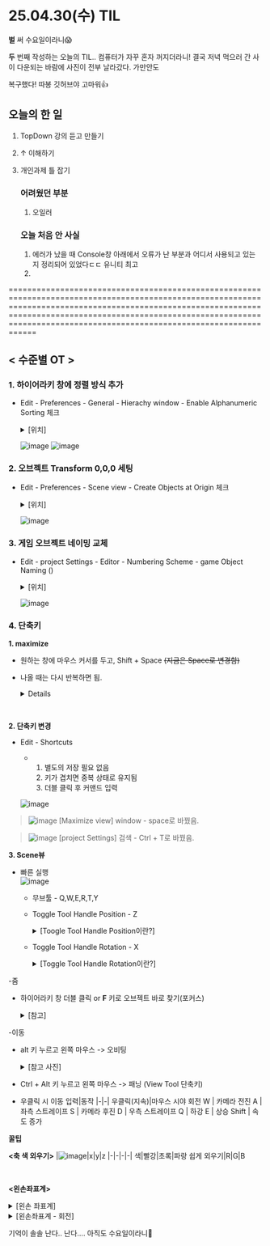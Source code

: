 # 25.04.30(수) TIL
__벌__ 써 수요일이라니😱 <br>

__두__ 번째 작성하는 오늘의 TIL.. 컴퓨터가 자꾸 혼자 꺼지더라니! 결국 저녁 먹으러 간 사이 다운되는 바람에 사진이 전부 날라갔다. 가만안도 <br>

복구했다! 따봉 깃허브야 고마워👍

## 오늘의 한 일
1. TopDown 강의 듣고 만들기
2. ↑ 이해하기
3. 개인과제 틀 잡기

   ### 어려웠던 부분
   1. 오일러

   ### 오늘 처음 안 사실
   1. 에러가 났을 때 Console창 아래에서 오류가 난 부분과 어디서 사용되고 있는 지 정리되어 있었다ㄷㄷ 유니티 최고
   2. 

====================================================================================================================================================================================================================================================================================

## < 수준별 OT >
### 1. 하이어라키 창에 정렬 방식 추가
- Edit - Preferences - General - Hierachy window - Enable Alphanumeric Sorting 체크
  <details>
    <summary>[위치]</summary>
    
  ![image](https://github.com/user-attachments/assets/15e8fe6f-5bc7-469b-8515-239836386676)
  
  </details>
  
  ![image](https://github.com/user-attachments/assets/daa2221c-5c50-4085-a667-0a774a10b401) ![image](https://github.com/user-attachments/assets/72bf34b1-4ee3-4c6b-82c8-438ab172aee4)

### 2. 오브젝트 Transform 0,0,0 세팅
- Edit - Preferences - Scene view - Create Objects at Origin 체크
  <details>
    <summary>[위치]</summary>
  
  ![image](https://github.com/user-attachments/assets/8d108469-729b-4b84-870a-315dc853679a)
    
  </details>
  
  ![image](https://github.com/user-attachments/assets/762112e9-beef-4b56-8c37-01352d3fa95c)

### 3. 게임 오브젝트 네이밍 교체
- Edit - project Settings - Editor - Numbering Scheme - game Object Naming ()
  <details>
  <summary>[위치]</summary>
  
  ![image](https://github.com/user-attachments/assets/3f4074ec-50d7-4d1d-9e20-61a408231edd)
    
  </details>

  ![image](https://github.com/user-attachments/assets/54ebf5b9-3468-47a9-95b6-ad35b13a8fed)

  
### 4. 단축키

__1. maximize__
  - 원하는 창에 마우스 커서를 두고, Shift + Space ~~(지금은 Space로 변경함)~~
  - 나올 때는 다시 반복하면 됨.
    <details>
      <sumamry>[참고 사진]</sumamry>
      
      ![image](https://github.com/user-attachments/assets/b9fde20b-a72b-4634-8be4-7649de99aa6c)
    </details>
<br>

__2. 단축키 변경__
  - Edit - Shortcuts
     - 1. 별도의 저장 필요 없음
       2. 키가 겹치면 중복 상태로 유지됨
       3. 더블 클릭 후 커맨드 입력
      
      ![image](https://github.com/user-attachments/assets/a3c7aa98-f07a-4821-a88c-152521647df4)

  > ![image](https://github.com/user-attachments/assets/bc2a9c8a-f191-40db-99ef-b32fa259a9fc)
  > [Maximize view] window - space로 바꿨음.

  > ![image](https://github.com/user-attachments/assets/5343f715-57bf-45ef-b97f-a501378fc05e)
  > [project Settings] 검색 - Ctrl + T로 바꿨음.


__3. Scene뷰__
 - 빠른 실행 <br>
 ![image](https://github.com/user-attachments/assets/ae28a093-09f0-4d23-a515-20dbda6f0ef8)

    - 무브툴 - Q,W,E,R,T,Y
    - Toggle Tool Handle Position - Z
         <details>
            <summary>[Toogle Tool Handle Position이란?]</summary>
  
      ![image](https://github.com/user-attachments/assets/c1d02dbc-1c19-451d-a297-039bf6a02cfa)

      * 오브젝트의 중심 축을 Pivot과 Center 중에 선택할 수 있는데,
        기준|설명|예시|결론
         |-|-|-|-|
        pivot|선택한 오브젝트의 원래 피벗 위치 기준으로 핸들 표시|문 회전|각 오브젝트 고유의 기준점
        Center|선택된 오브젝트들의 중앙 위치 기준으로 핸들 표시|여러 오브젝트를 함께 이동|선택된 전체의 중앙

        __- Pivot으로 작업할 일이 많다!__
         </details>
         
       - Toggle Tool Handle Rotation - X
         <details>
            <summary>[Toggle Tool Handle Rotation이란?]</summary>
  
            ![image](https://github.com/user-attachments/assets/8415570a-8d5f-46ba-ac1d-d5e677dfceb7)
         * 회전 핸들의 좌표계를 Local과 Global 중에 선택할 수 있는데,
           기준|설명|특징|결론
           |-|-|-|-|
           Local|오브젝트 자체의 회전 기준축을 사용|회전된 오브젝트일수록 핸들이 기울어져 있음|오브젝트가 회전되어 있다면, 핸들도 그 회전된 방향을 따라감
           Global|월드 좌표계(World Space) 기준축 사용|항상 X, Y, Z 축이 고정되어 있음|오브젝트가 아무리 회전돼 있어도, 세계 좌표 기준(X/Y/Z) 으로 핸들이 표시

            글로벌 좌표계로 되어있으면 이동 시 헷갈릴 수 있음.
           __- Local로 작업할 일이 많다!__
         </details>


 -줌 <br>
   - 하이어라키 창 더블 클릭 or __F__ 키로 오브젝트 바로 찾기(포커스)
      <details>
         <summary>[참고]</summary>
            
     ![image](https://github.com/user-attachments/assets/87901933-dfc7-4be4-9172-ebc73056a4ab)
      </details>


 -이동 <br>
   - alt 키 누르고 왼쪽 마우스 -> 오비팅
     <details>
        <summary>[참고 사진]</summary>
        
     ![image](https://github.com/user-attachments/assets/df4cfdf1-2efd-456c-b1dc-61b5024d6c6b) <br>
        > 사진에는 마우스가 찍히지 않았는데, 마우스 포인터가 눈 모양으로 바뀌며 화면을 회전시킬 수 있다.

     </details>
     
   - Ctrl + Alt 키 누르고 왼쪽 마우스 -> 패닝 (View Tool 단축키)
     
   - 우클릭 시 이동
     입력|동작
     |-|-|
     우클릭(지속)|마우스 시야 회전
     W | 카메라 전진
     A | 좌측 스트레이프
     S | 카메라 후진
     D | 우측 스트레이프
     Q | 하강
     E | 상승
     Shift | 속도 증가

__꿀팁__

__<축 색 외우기>__
|![image](https://github.com/user-attachments/assets/8ad619d2-41aa-4cc0-9dcf-858cba151384)|x|y|z
|-|-|-|-|
색|빨강|초록|파랑
쉽게 외우기|R|G|B

<br>

__<왼손좌표계>__
<details>
   <summary>[왼손 좌표계]</summary>
   
   ![image](https://github.com/user-attachments/assets/727ccfdb-d389-45b2-bc79-41aeae6d626a)
</details>

<details>
   <summary>[왼손좌표계 - 회전]</summary>
   왼손 엄지(기준 축)를 기준으로 손가락 방향이 +방향(시계방향), 반대방향이 -방향(시계반대방향)
   
![image](https://github.com/user-attachments/assets/6ae1f4b9-6cd6-46a8-b55b-eaf87a706b39)
</details>

기억이 솔솔 난다.. 난다....
아직도 수요일이라니😬
